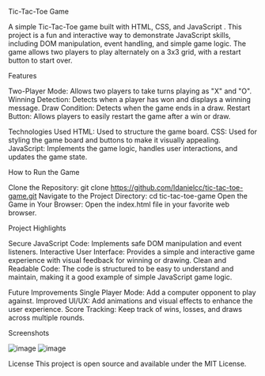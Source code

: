 Tic-Tac-Toe Game

A simple Tic-Tac-Toe game built with HTML, CSS, and JavaScript . This project is a fun and interactive way to demonstrate JavaScript skills, including DOM manipulation, event handling, and simple game logic. The game allows two players to play alternately on a 3x3 grid, with a restart button to start over.

Features

Two-Player Mode: Allows two players to take turns playing as "X" and "O".
Winning Detection: Detects when a player has won and displays a winning message.
Draw Condition: Detects when the game ends in a draw.
Restart Button: Allows players to easily restart the game after a win or draw.

Technologies Used
HTML: Used to structure the game board.
CSS: Used for styling the game board and buttons to make it visually appealing.
JavaScript: Implements the game logic, handles user interactions, and updates the game state.

How to Run the Game

Clone the Repository: git clone https://github.com/ldanielcc/tic-tac-toe-game.git
Navigate to the Project Directory: cd tic-tac-toe-game
Open the Game in Your Browser: Open the index.html file in your favorite web browser.

Project Highlights

Secure JavaScript Code: Implements safe DOM manipulation and event listeners.
Interactive User Interface: Provides a simple and interactive game experience with visual feedback for winning or drawing.
Clean and Readable Code: The code is structured to be easy to understand and maintain, making it a good example of simple JavaScript game logic.

Future Improvements
Single Player Mode: Add a computer opponent to play against.
Improved UI/UX: Add animations and visual effects to enhance the user experience.
Score Tracking: Keep track of wins, losses, and draws across multiple rounds.

Screenshots

![image](https://github.com/user-attachments/assets/f3365091-2825-439e-8991-ae7f23fe7e91)
![image](https://github.com/user-attachments/assets/29a00781-873f-4c62-9ed3-83dd4d6e2b67)

License
This project is open source and available under the MIT License.
